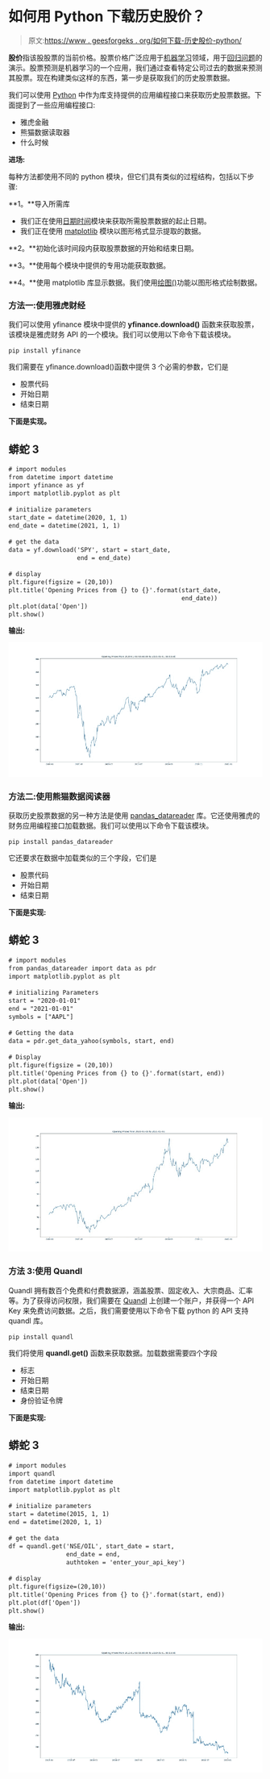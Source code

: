 # 如何用 Python 下载历史股价？

> 原文:[https://www . geesforgeks . org/如何下载-历史股价-python/](https://www.geeksforgeeks.org/how-to-download-historical-stock-prices-in-python/)

**股价**指该股股票的当前价格。股票价格广泛应用于[机器学习](https://www.geeksforgeeks.org/machine-learning/)领域，用于[回归问题](https://www.geeksforgeeks.org/regression-classification-supervised-machine-learning/)的演示。股票预测是机器学习的一个应用，我们通过查看特定公司过去的数据来预测其股票。现在构建类似这样的东西，第一步是获取我们的历史股票数据。

我们可以使用 [Python](https://www.geeksforgeeks.org/python-programming-language/) 中作为库支持提供的应用编程接口来获取历史股票数据。下面提到了一些应用编程接口:

*   雅虎金融
*   熊猫数据读取器
*   什么时候

**进场:**

每种方法都使用不同的 python 模块，但它们具有类似的过程结构，包括以下步骤:

**1。**导入所需库

*   我们正在使用[日期时间](https://www.geeksforgeeks.org/python-datetime-module-with-examples/)模块来获取所需股票数据的起止日期。
*   我们正在使用 [matplotlib](https://www.geeksforgeeks.org/python-introduction-matplotlib/) 模块以图形格式显示提取的数据。

**2。**初始化该时间段内获取股票数据的开始和结束日期。

**3。**使用每个模块中提供的专用功能获取数据。

**4。**使用 matplotlib 库显示数据。我们使用[绘图()](https://www.geeksforgeeks.org/matplotlib-pyplot-plot-function-in-python/)功能以图形格式绘制数据。

### **方法一:使用雅虎财经**

我们可以使用 yfinance 模块中提供的 **yfinance.download()** 函数来获取股票，该模块是雅虎财务 API 的一个模块。我们可以使用以下命令下载该模块。

```
pip install yfinance
```

我们需要在 yfinance.download()函数中提供 3 个必需的参数，它们是

*   股票代码
*   开始日期
*   结束日期

**下面是实现。**

## 蟒蛇 3

```
# import modules
from datetime import datetime
import yfinance as yf
import matplotlib.pyplot as plt

# initialize parameters
start_date = datetime(2020, 1, 1)
end_date = datetime(2021, 1, 1)

# get the data
data = yf.download('SPY', start = start_date,
                   end = end_date)

# display
plt.figure(figsize = (20,10))
plt.title('Opening Prices from {} to {}'.format(start_date,
                                                end_date))
plt.plot(data['Open'])
plt.show()
```

**输出:**

![](img/354e0fb403db69a65ff1dd8811f22369.png)

### **方法二:使用熊猫数据阅读器**

获取历史股票数据的另一种方法是使用 [pandas_datareader](https://www.geeksforgeeks.org/python-stock-data-visualisation/) 库。它还使用雅虎的财务应用编程接口加载数据。我们可以使用以下命令下载该模块。

```
pip install pandas_datareader
```

它还要求在数据中加载类似的三个字段，它们是

*   股票代码
*   开始日期
*   结束日期

**下面是实现:**

## 蟒蛇 3

```
# import modules
from pandas_datareader import data as pdr
import matplotlib.pyplot as plt

# initializing Parameters
start = "2020-01-01"
end = "2021-01-01"
symbols = ["AAPL"]

# Getting the data
data = pdr.get_data_yahoo(symbols, start, end)

# Display
plt.figure(figsize = (20,10))
plt.title('Opening Prices from {} to {}'.format(start, end))
plt.plot(data['Open'])
plt.show()
```

**输出:**

![](img/862796e5e4e2e1d12841fd92f39af419.png)

### **方法 3:使用 Quandl**

Quandl 拥有数百个免费和付费数据源，涵盖股票、固定收入、大宗商品、汇率等。为了获得访问权限，我们需要在 [Quandl](https://www.quandl.com/tools/api) 上创建一个账户，并获得一个 API Key 来免费访问数据。之后，我们需要使用以下命令下载 python 的 API 支持 quandl 库。

```
pip install quandl
```

我们将使用 **quandl.get()** 函数来获取数据。加载数据需要四个字段

*   标志
*   开始日期
*   结束日期
*   身份验证令牌

**下面是实现:**

## 蟒蛇 3

```
# import modules
import quandl
from datetime import datetime
import matplotlib.pyplot as plt

# initialize parameters
start = datetime(2015, 1, 1)
end = datetime(2020, 1, 1)

# get the data
df = quandl.get('NSE/OIL', start_date = start,
                end_date = end, 
                authtoken = 'enter_your_api_key')

# display
plt.figure(figsize=(20,10))
plt.title('Opening Prices from {} to {}'.format(start, end))
plt.plot(df['Open'])
plt.show()
```

**输出:**

![](img/d88d063408aa0867889926f9e0952b47.png)